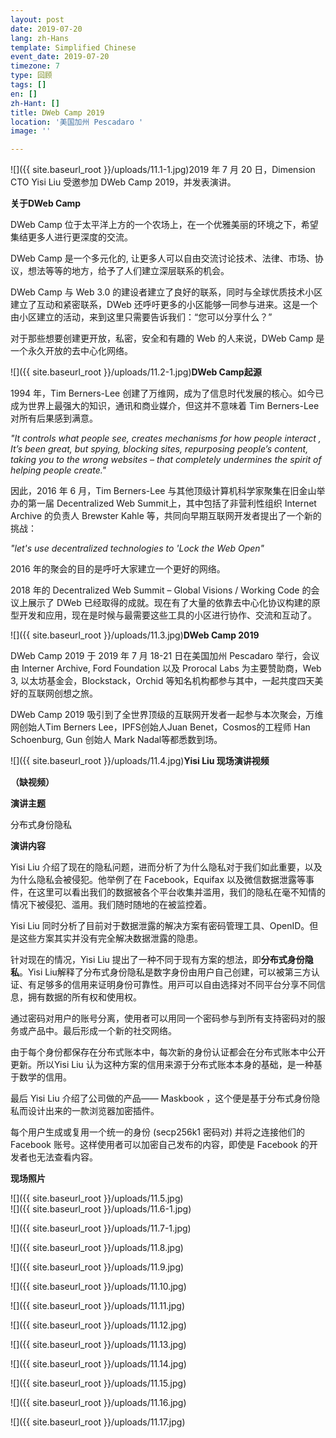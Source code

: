 ```yaml
---
layout: post
date: 2019-07-20
lang: zh-Hans
template: Simplified Chinese
event_date: 2019-07-20
timezone: 7
type: 回顾
tags: []
en: []
zh-Hant: []
title: DWeb Camp 2019
location: '美国加州 Pescadaro '
image: ''

---
```

![]({{ site.baseurl_root }}/uploads/11.1-1.jpg)2019 年 7 月 20 日，Dimension CTO Yisi Liu 受邀参加 DWeb Camp 2019，并发表演讲。

**关于DWeb Camp**

DWeb Camp 位于太平洋上方的一个农场上，在一个优雅美丽的环境之下，希望集结更多人进行更深度的交流。

DWeb Camp 是一个多元化的, 让更多人可以自由交流讨论技术、法律、市场、协议，想法等等的地方，给予了人们建立深层联系的机会。

DWeb Camp 与 Web 3.0 的建设者建立了良好的联系，同时与全球优质技术小区建立了互动和紧密联系，DWeb 还呼吁更多的小区能够一同参与进来。这是一个由小区建立的活动，来到这里只需要告诉我们：“您可以分享什么？”

对于那些想要创建更开放，私密，安全和有趣的 Web 的人来说，DWeb Camp 是一个永久开放的去中心化网络。

![]({{ site.baseurl_root }}/uploads/11.2-1.jpg)**DWeb Camp起源**

1994 年，Tim Berners-Lee 创建了万维网，成为了信息时代发展的核心。如今已成为世界上最强大的知识，通讯和商业媒介，但这并不意味着 Tim Berners-Lee 对所有后果感到满意。

_"It controls what people see, creates mechanisms for how people interact , It’s been great, but spying, blocking sites, repurposing people’s content, taking you to the wrong websites – that completely undermines the spirit of helping people create."_

因此，2016 年 6 月，Tim Berners-Lee 与其他顶级计算机科学家聚集在旧金山举办的第一届 Decentralized Web Summit上，其中包括了非营利性组织 Internet Archive 的负责人 Brewster Kahle 等，共同向早期互联网开发者提出了一个新的挑战：

_"let's use decentralized technologies to 'Lock the Web Open"_

2016 年的聚会的目的是呼吁大家建立一个更好的网络。

2018 年的 Decentralized Web Summit – Global Visions / Working Code 的会议上展示了 DWeb 已经取得的成就。现在有了大量的依靠去中心化协议构建的原型开发和应用，现在是时候与最需要这些工具的小区进行协作、交流和互动了。

![]({{ site.baseurl_root }}/uploads/11.3.jpg)**DWeb Camp 2019**

DWeb Camp 2019 于 2019 年 7 月 18-21 日在美国加州 Pescadaro 举行，会议由 Interner Archive, Ford Foundation 以及 Prorocal Labs 为主要赞助商，Web 3, 以太坊基金会，Blockstack，Orchid 等知名机构都参与其中，一起共度四天美好的互联网创想之旅。

DWeb Camp 2019 吸引到了全世界顶级的互联网开发者一起参与本次聚会，万维网创始人Tim Berners Lee，IPFS创始人Juan Benet，Cosmos的工程师 Han Schoenburg, Gun 创始人 Mark Nadal等都悉数到场。

![]({{ site.baseurl_root }}/uploads/11.4.jpg)**Yisi Liu 现场演讲视频**

**（缺视频）**

**演讲主题**

分布式身份隐私

**演讲内容**

Yisi Liu 介绍了现在的隐私问题，进而分析了为什么隐私对于我们如此重要，以及为什么隐私会被侵犯。他举例了在 Facebook，Equifax 以及微信数据泄露等事件，在这里可以看出我们的数据被各个平台收集并滥用，我们的隐私在毫不知情的情况下被侵犯、滥用。我们随时随地的在被监控着。

Yisi Liu 同时分析了目前对于数据泄露的解决方案有密码管理工具、OpenID。但是这些方案其实并没有完全解决数据泄露的隐患。

针对现在的情况，Yisi Liu 提出了一种不同于现有方案的想法，即**分布式身份隐私**。Yisi Liu解释了分布式身份隐私是数字身份由用户自己创建，可以被第三⽅认证、有足够多的信用来证明身份可靠性。用⼾可以自由选择对不同平台分享不同信息，拥有数据的所有权和使用权。

通过密码对用户的账号分离，使用者可以用同一个密码参与到所有支持密码对的服务或产品中。最后形成一个新的社交网络。

由于每个身份都保存在分布式账本中，每次新的身份认证都会在分布式账本中公开更新。所以Yisi Liu 认为这种方案的信用来源于分布式账本本身的基础，是一种基于数学的信用。

最后 Yisi Liu 介绍了公司做的产品—— Maskbook ，这个便是基于分布式身份隐私而设计出来的一款浏览器加密插件。

每个用户生成或复用一个统⼀的身份 (secp256k1 密码对) 并将之连接他们的 Facebook 账号。这样使用者可以加密自己发布的内容，即使是 Facebook 的开发者也无法查看内容。

**现场照片**

![]({{ site.baseurl_root }}/uploads/11.5.jpg)  
![]({{ site.baseurl_root }}/uploads/11.6-1.jpg)

![]({{ site.baseurl_root }}/uploads/11.7-1.jpg)

![]({{ site.baseurl_root }}/uploads/11.8.jpg)

![]({{ site.baseurl_root }}/uploads/11.9.jpg)

![]({{ site.baseurl_root }}/uploads/11.10.jpg)

![]({{ site.baseurl_root }}/uploads/11.11.jpg)

![]({{ site.baseurl_root }}/uploads/11.12.jpg)

![]({{ site.baseurl_root }}/uploads/11.13.jpg)

![]({{ site.baseurl_root }}/uploads/11.14.jpg)

![]({{ site.baseurl_root }}/uploads/11.15.jpg)

![]({{ site.baseurl_root }}/uploads/11.16.jpg)

![]({{ site.baseurl_root }}/uploads/11.17.jpg)
